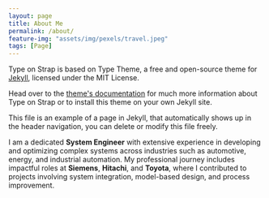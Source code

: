 ```yaml
---
layout: page
title: About Me
permalink: /about/
feature-img: "assets/img/pexels/travel.jpeg"
tags: [Page]
---
```


Type on Strap is based on Type Theme, a free and open-source theme for [Jekyll](http://jekyllrb.com/), licensed under the MIT License.

Head over to the [theme's documentation](https://github.com/sylhare/Type-on-Strap) for much more information about Type on Strap or to install this theme on your own Jekyll site.

This file is an example of a page in Jekyll, that automatically shows up in the header navigation, you can delete or modify this file freely.
 
I am a dedicated **System Engineer** with extensive experience in developing and optimizing complex systems across industries such as automotive, energy, and industrial automation. My professional journey includes impactful roles at **Siemens**, **Hitachi**, and **Toyota**, where I contributed to projects involving system integration, model-based design, and process improvement.
